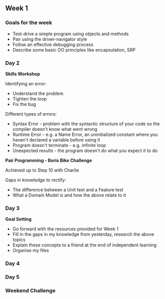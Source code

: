 ## Week 1

### Goals for the week

- Test-drive a simple program using objects and methods
- Pair using the driver-navigator style
- Follow an effective debugging process
- Describe some basic OO principles like encapsulation, SRP

### Day 2

**Skills Workshop**

Identifying an error:
- Understand the problem
- Tighten the loop
- Fix the bug

Different types of errors:
- Syntax Error - problem with the syntactic structure of your code so the compiler doesn't know what went wrong
- Runtime Error - e.g. a Name Error, an uninitialized constant where you haven't declared a variable before using it
- Program doesn't terminate - e.g. infinite loop
- Unexpected results - the program doesn't do what you expect it to do

**Pair Programming - Boris Bike Challenge**

Achieved up to Step 10 with Charlie

Gaps in knowledge to rectify:
- The difference between a Unit test and a Feature test
- What a Domain Model is and how the above relate to it

### Day 3

**Goal Setting**
- Go forward with the resources provided for Week 1
- Fill in the gaps in my knowledge from yesterday, research the above topics
- Explain these concepts to a friend at the end of independent learning
- Organise my files

### Day 4

### Day 5

### Weekend Challenge
